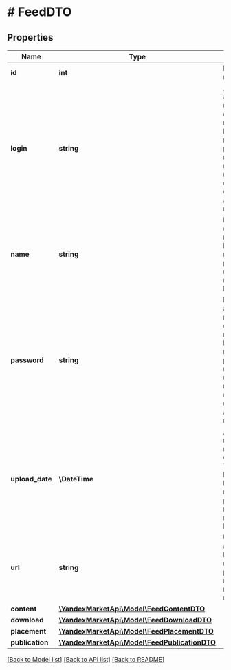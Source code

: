 # # FeedDTO

## Properties

Name | Type | Description | Notes
------------ | ------------- | ------------- | -------------
**id** | **int** | Идентификатор прайс-листа. | [optional]
**login** | **string** | Логин для авторизации при скачивании прайс-листа. Параметр выводится при размещении прайс-листа на сайте магазина и в случае ограничения доступа к нему. | [optional]
**name** | **string** | Имя файла, содержащего прайс-лист. Параметр выводится при размещении прайс-листа на сервере Маркета. | [optional]
**password** | **string** | Пароль для авторизации при скачивании прайс-листа. Параметр выводится при размещении прайс-листа на сайте магазина и в случае ограничения доступа к нему. | [optional]
**upload_date** | **\DateTime** | Дата загрузки прайс-листа на Маркет. Формат даты: &#x60;ДД-ММ-ГГГГ&#x60;. Параметр выводится при размещении прайс-листа на сервере Маркета. | [optional]
**url** | **string** | URL прайс-листа. Параметр выводится при размещении прайс-листа на сайте магазина. | [optional]
**content** | [**\YandexMarketApi\Model\FeedContentDTO**](FeedContentDTO.md) |  | [optional]
**download** | [**\YandexMarketApi\Model\FeedDownloadDTO**](FeedDownloadDTO.md) |  | [optional]
**placement** | [**\YandexMarketApi\Model\FeedPlacementDTO**](FeedPlacementDTO.md) |  | [optional]
**publication** | [**\YandexMarketApi\Model\FeedPublicationDTO**](FeedPublicationDTO.md) |  | [optional]

[[Back to Model list]](../../README.md#models) [[Back to API list]](../../README.md#endpoints) [[Back to README]](../../README.md)

